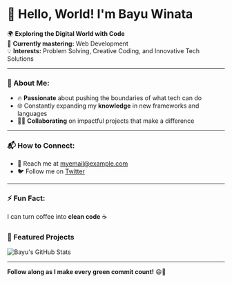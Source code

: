 # 👋 Hello, World! I'm Bayu Winata

🌍 **Exploring the Digital World with Code**<br>
🌱 **Currently mastering:** Web Development<br>
💡 **Interests:** Problem Solving, Creative Coding, and Innovative Tech Solutions

---

### 👀 About Me:
- 🔥 **Passionate** about pushing the boundaries of what tech can do
- 🌐 Constantly expanding my **knowledge** in new frameworks and languages
- 👨‍💻 **Collaborating** on impactful projects that make a difference

---

### 📬 How to Connect:
- 📧 Reach me at [myemail@example.com](-)
- 🐦 Follow me on [Twitter](-)

---

### ⚡ Fun Fact:
I can turn coffee into **clean code** ☕



### 🚀 Featured Projects


![Bayu's GitHub Stats](https://github-readme-stats.vercel.app/api?username=BayuWinataa&show_icons=true&theme=green&include_all_commits=true&count_private=true)

---

**Follow along as I make every green commit count!** 😄🌱
